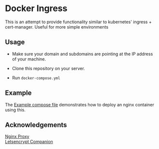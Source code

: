 # Docker Ingress

This is an attempt to provide functionality similar to kubernetes' ingress + cert-manager. Useful for more simple environments

## Usage

- Make sure your domain and subdomains are pointing at the IP address of your machine.

- Clone this repository on your server.

- Run `docker-compose.yml`

## Example

The [Example compose file](./example/docker-compose.yml) demonstrates how to deploy an nginx container using this.

## Acknowledgements

[Nginx Proxy](https://github.com/nginx-proxy/nginx-proxy)  
[Letsencrypt Companion](https://github.com/nginx-proxy/docker-letsencrypt-nginx-proxy-companion)

